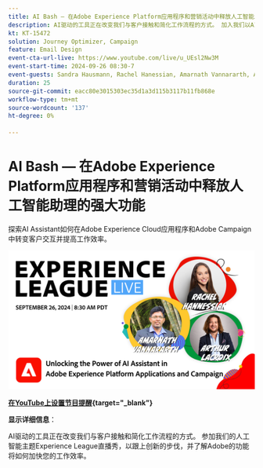 ```yaml
---
title: AI Bash — 在Adobe Experience Platform应用程序和营销活动中释放人工智能助理的强大功能
description: AI驱动的工具正在改变我们与客户接触和简化工作流程的方式。 加入我们以AI为主题的Experience League直播网络研讨会，以跟上创新的步伐，并了解Adobe的功能将如何加快您的工作效率。 
kt: KT-15472
solution: Journey Optimizer, Campaign
feature: Email Design
event-cta-url-live: https://www.youtube.com/live/u_UEsl2Nw3M
event-start-time: 2024-09-26 08:30-7
event-guests: Sandra Hausmann, Rachel Hanessian, Amarnath Vannararth, Arthur Lacroix
duration: 25
source-git-commit: eacc80e3015303ec35d1a3d115b3117b11fb868e
workflow-type: tm+mt
source-wordcount: '137'
ht-degree: 0%

---
```


# AI Bash — 在Adobe Experience Platform应用程序和营销活动中释放人工智能助理的强大功能

探索AI Assistant如何在Adobe Experience Cloud应用程序和Adobe Campaign中转变客户交互并提高工作效率。 

[![ExL LIVE 2024年9月26日](assets/ep40-web-banner.png)](https://www.youtube.com/watch?v=J48CNmcV7wc)

**[在YouTube上设置节目提醒](https://www.youtube.com/watch?v=J48CNmcV7wc){target="_blank"}**

**显示详细信息**：

AI驱动的工具正在改变我们与客户接触和简化工作流程的方式。 参加我们的人工智能主题Experience League直播秀，以跟上创新的步伐，并了解Adobe的功能将如何加快您的工作效率。 


